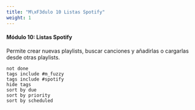 ```yaml
---
title: "M\xF3dulo 10 Listas Spotify"
weight: 1
---
```


#### Módulo 10: Listas Spotify

Permite crear nuevas playlists, buscar canciones y añadirlas o cargarlas desde otras playlists.


```tasks
not done
tags include #m_fuzzy
tags include #spotify
hide tags
sort by due
sort by priority
sort by scheduled
```